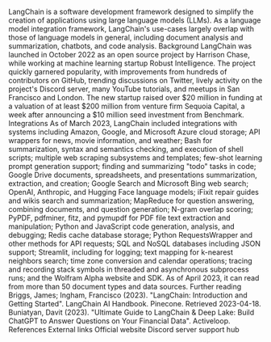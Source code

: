 LangChain is a software development framework designed to simplify the
creation of applications using large language models (LLMs). As a
language model integration framework, LangChain\'s use-cases largely
overlap with those of language models in general, including document
analysis and summarization, chatbots, and code analysis. Background
LangChain was launched in October 2022 as an open source project by
Harrison Chase, while working at machine learning startup Robust
Intelligence. The project quickly garnered popularity, with improvements
from hundreds of contributors on GitHub, trending discussions on
Twitter, lively activity on the project\'s Discord server, many YouTube
tutorials, and meetups in San Francisco and London. The new startup
raised over \$20 million in funding at a valuation of at least \$200
million from venture firm Sequoia Capital, a week after announcing a
\$10 million seed investment from Benchmark. Integrations As of March
2023, LangChain included integrations with systems including Amazon,
Google, and Microsoft Azure cloud storage; API wrappers for news, movie
information, and weather; Bash for summarization, syntax and semantics
checking, and execution of shell scripts; multiple web scraping
subsystems and templates; few-shot learning prompt generation support;
finding and summarizing \"todo\" tasks in code; Google Drive documents,
spreadsheets, and presentations summarization, extraction, and creation;
Google Search and Microsoft Bing web search; OpenAI, Anthropic, and
Hugging Face language models; iFixit repair guides and wikis search and
summarization; MapReduce for question answering, combining documents,
and question generation; N-gram overlap scoring; PyPDF, pdfminer, fitz,
and pymupdf for PDF file text extraction and manipulation; Python and
JavaScript code generation, analysis, and debugging; Redis cache
database storage; Python RequestsWrapper and other methods for API
requests; SQL and NoSQL databases including JSON support; Streamlit,
including for logging; text mapping for k-nearest neighbors search; time
zone conversion and calendar operations; tracing and recording stack
symbols in threaded and asynchronous subprocess runs; and the Wolfram
Alpha website and SDK. As of April 2023, it can read from more than 50
document types and data sources. Further reading Briggs, James; Ingham,
Francisco (2023). \"LangChain: Introduction and Getting Started\".
LangChain AI Handbook. Pinecone. Retrieved 2023-04-18. Buniatyan, Davit
(2023). \"Ultimate Guide to LangChain & Deep Lake: Build ChatGPT to
Answer Questions on Your Financial Data\". Activeloop. References
External links Official website Discord server support hub
